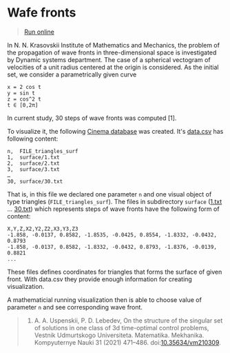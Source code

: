 # Wafe fronts

> [Run online](https://viewzavr.com/apps/vr-cinema/?datapath=https://viewzavr.com/apps/vr-cinema-samples/wafe-fronts/data.csv)

In N. N. Krasovskii Institute of Mathematics and Mechanics, the problem of the propagation of wave fronts
in three-dimensional space is investigated by Dynamic systems department. The case of a spherical vectogram of velocities 
of a unit radius centered at the origin is considered. As the initial set, we consider a parametrically given curve
```
x = 2 cos t
y = sin t
z = cos^2 t
t ∈ [0,2π]
```
In current study, 30 steps of wave fronts was computed [1].

To visualize it, the following [Cinema database](https://viewzavr.com/apps/vr-cinema-samples/wafe-fronts/) was created.
It's [data.csv](https://viewzavr.com/apps/vr-cinema-samples/wafe-fronts/data.csv) has following content:
```
n,	FILE_triangles_surf
1,	surface/1.txt
2,	surface/2.txt
3,	surface/3.txt
…
30,	surface/30.txt
```

That is, in this file we declared one parameter `n` and one visual object of type triangles (`FILE_triangles_surf`).
The  files  in  subdirectory `surface` ([1.txt](https://viewzavr.com/apps/vr-cinema-samples/wafe-fronts/surface/1.txt) ...  [30.txt](https://viewzavr.com/apps/vr-cinema-samples/wafe-fronts/surface/30.txt)) which represents steps of wave fronts  have  the  following  form  of content:
```
X,Y,Z,X2,Y2,Z2,X3,Y3,Z3
-1.858, -0.0137, 0.8582, -1.8535, -0.0425, 0.8554, -1.8332, -0.0432, 0.8793
-1.858, -0.0137, 0.8582, -1.8332, -0.0432, 0.8793, -1.8376, -0.0139, 0.8821
...
```

These files defines coordinates for triangles that forms the surface of given front. 
With data.csv they provide enough information for creating visualization.

A mathematicial running visualization then is able to choose value of parameter `n` and see corresponding wave front.

> 1. A. A. Uspenskii, P. D. Lebedev, On the structure of the singular set of solutions in one class of 3d time-optimal control problems, 
> Vestnik Udmurtskogo Universiteta. Matematika. Mekhanika. Kompyuternye Nauki 31 (2021) 471–486. doi:[10.35634/vm210309](http://dx.doi.org/10.35634/vm210309).

